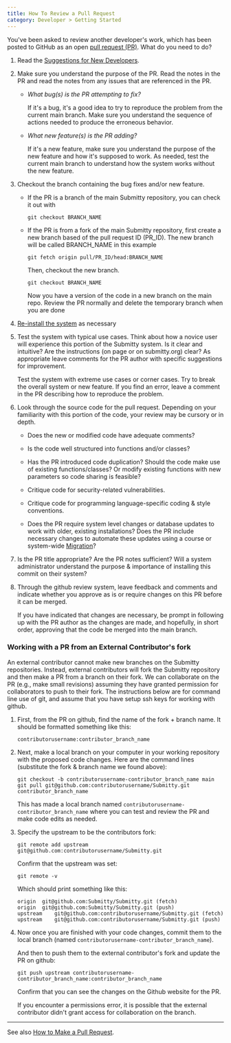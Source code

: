 ```yaml
---
title: How To Review a Pull Request
category: Developer > Getting Started
---
```



You've been asked to review another developer's work, which has been
posted to GitHub as an open [pull request (PR)](https://github.com/Submitty/Submitty/pulls).
What do you need to do?

1. Read the [Suggestions for New Developers](/developer/getting_started/index).

2. Make sure you understand the purpose of the PR.  Read the notes in
   the PR and read the notes from any issues that are referenced in the
   PR.

   * *What bug(s) is the PR attempting to fix?*  

      If it's a bug, it's a good idea to try to reproduce the problem from
      the current main branch.  Make sure you understand the sequence of
      actions needed to produce the erroneous behavior.

   * *What new feature(s) is the PR adding?*  

      If it's a new feature, make sure you understand the purpose of the
      new feature and how it's supposed to work.  As needed, test the current
      main branch to understand how the system works without the new feature.


3. Checkout the branch containing the bug fixes and/or new feature.

    * If the PR is a branch of the main Submitty repository, you can
      check it out with
      
      ```
      git checkout BRANCH_NAME
      ```

    * If the PR is from a fork of the main Submitty repository, first
      create a new branch based of the pull request ID (PR_ID). The new branch
      will be called BRANCH_NAME in this example
      
      ```
      git fetch origin pull/PR_ID/head:BRANCH_NAME
      ```

      Then, checkout the new branch.
      
      ```
      git checkout BRANCH_NAME
      ```

      Now you have a version of the code in a new branch on the main repo.
      Review the PR normally and delete the temporary branch when you are done


4.  [Re-install the system](/developer/development_instructions/index)
    as necessary


5. Test the system with typical use cases.  Think about how a novice
   user will experience this portion of the Submitty system.  Is it
   clear and intuitive?  Are the instructions (on page or on
   submitty.org) clear?  As appropriate leave comments for the PR
   author with specific suggestions for improvement.

   Test the system with extreme use cases or corner cases.  Try to
   break the overall system or new feature.  If you find an error,
   leave a comment in the PR describing how to reproduce the problem.


6. Look through the source code for the pull request.  Depending on
   your familiarity with this portion of the code, your review may be
   cursory or in depth.

   * Does the new or modified code have adequate comments?

   * Is the code well structured into functions and/or classes?

   * Has the PR introduced code duplication?  Should the code make use
     of existing functions/classes?  Or modify existing functions with
     new parameters so code sharing is feasible?

   * Critique code for security-related vulnerabilities.

   * Critique code for programming language-specific coding & style
     conventions.

   * Does the PR require system level changes or database updates to
     work with older, existing installations?  Does the PR include
     necessary changes to automate these updates using
     a course or system-wide
     [Migration](/developer/development_instructions/migrations)?



7. Is the PR title appropriate?  Are the PR notes sufficient?  Will a
   system administrator understand the purpose & importance of
   installing this commit on their system?  


8. Through the github review system, leave feedback and comments and
   indicate whether you approve as is
   or require changes on this PR before it can be merged.

   If you have indicated that changes are necessary, be prompt in
   following up with the PR author as the changes are made, and
   hopefully, in short order, approving that the code be merged into
   the main branch.


### Working with a PR from an External Contributor's fork

An external contributor cannot make new branches on the Submitty
repositories.  Instead, external contributors will fork the Submitty
repository and then make a PR from a branch on their fork.  We can
collaborate on the PR (e.g., make small revisions) assuming they have
granted permission for collaborators to push to their fork.  The
instructions below are for command line use of git, and assume that
you have setup ssh keys for working with github.


1.  First, from the PR on github, find the name of the fork + branch
    name.  It should be formatted something like this:

    ```
    contributorusername:contributor_branch_name
    ```

2.  Next, make a local branch on your computer in your working repository
    with the proposed code changes.  Here are the command lines
    (substitute the fork & branch name we found above):

    ```
    git checkout -b contributorusername-contributor_branch_name main
    git pull git@github.com:contributorusername/Submitty.git contributor_branch_name
    ```

    This has made a local branch named
    `contributorusername-contributor_branch_name` where you can test and
    review the PR and make code edits as needed.


3.  Specify the upstream to be the contributors fork:

    ```
    git remote add upstream git@github.com:contributorusername/Submitty.git
    ```

    Confirm that the upstream was set:
    ```
    git remote -v
    ```

    Which should print something like this:
    ```
    origin	git@github.com:Submitty/Submitty.git (fetch)
    origin	git@github.com:Submitty/Submitty.git (push)
    upstream	git@github.com:contributorusername/Submitty.git (fetch)
    upstream	git@github.com:contributorusername/Submitty.git (push)
    ```

4.  Now once you are finished with your code changes, commit them to the
    local branch (named `contributorusername-contributor_branch_name`).

    And then to push them to the external contributor's fork and update
    the PR on github:
    ```
    git push upstream contributorusername-contributor_branch_name:contributor_branch_name
    ```

    Confirm that you can see the changes on the Github website for the PR.

    If you encounter a permissions error, it is possible that the external
    contributor didn't grant access for collaboration on the branch.


---

See also [How to Make a Pull Request](make_a_pull_request).